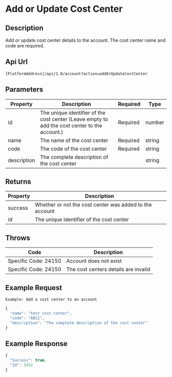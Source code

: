 # Add or Update Cost Center

## Description

Add or update cost center details to the account. The cost center name and code are required.

## Api Url

`[PlatformAddress]/api/1.0/account?action=addOrUpdateCostCenter`

## Parameters

| Property | Description | Required | Type |
| --- | --- | --- | --- |
| id | The unique identifier of the cost center \(Leave empty to add the cost center to the account.\) | Required | number |
| name | The name of the cost center | Required | string |
| code | The code of the cost center | Required | string |
| description | The complete description of the cost center |  | string |

## Returns

| Property | Description |
| --- | --- |
| success | Whether or not the cost center was added to the account |
| id | The unique identifier of the cost center |

## Throws

| Code | Description |
| --- | --- |
| Specific Code: 24150 | Account does not exist |
| Specific Code: 24150 | The cost centers details are invalid |

## Example Request

`Example: Add a cost center to an account`

```javascript
{
  "name": "test cost center",
  "code": "AB12",
  "description": "The complete description of the cost center"
}
```

## Example Response

```javascript
{
  "Success": true,
  "Id": 5452
}
```

